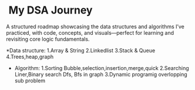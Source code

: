 # ​ My DSA Journey

A structured roadmap showcasing the data structures and algorithms I’ve practiced, with code, concepts, and visuals—perfect for learning and revisiting core logic fundamentals.



*Data structure:
1.Array & String
2.Linkedlist
3.Stack & Queue
4.Trees,heap,graph

* Algorithm:
1.Sorting
Bubble,selection,insertion,merge,quick
2.Searching
Liner,Binary search
Dfs, Bfs in graph
3.Dynamic programig
overlopping sub problem
  



